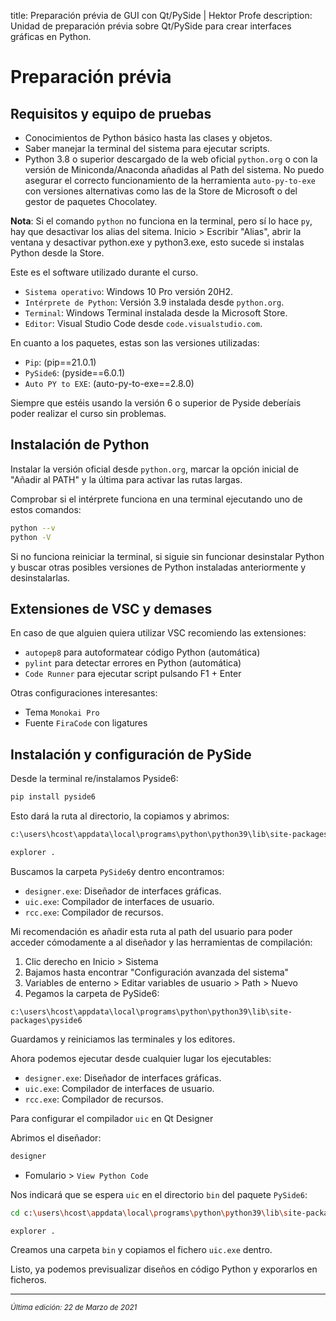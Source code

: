 title: Preparación prévia de GUI con Qt/PySide | Hektor Profe
description: Unidad de preparación prévia sobre Qt/PySide para crear interfaces gráficas en Python.

# Preparación prévia

## Requisitos y equipo de pruebas

- Conocimientos de Python básico hasta las clases y objetos.
- Saber manejar la terminal del sistema para ejecutar scripts.
- Python 3.8 o superior descargado de la web oficial `python.org` o con la versión de Miniconda/Anaconda añadidas al Path del sistema. No puedo asegurar el correcto funcionamiento de la herramienta `auto-py-to-exe` con versiones alternativas como las de la Store de Microsoft o del gestor de paquetes Chocolatey.

**Nota**: Si el comando `python` no funciona en la terminal, pero sí lo hace `py`, hay que desactivar los alias del sitema. Inicio > Escribir "Alias", abrir la ventana y desactivar python.exe y python3.exe, esto sucede si instalas Python desde la Store.

Este es el software utilizado durante el curso.

- `Sistema operativo`: Windows 10 Pro versión 20H2.
- `Intérprete de Python`: Versión 3.9 instalada desde `python.org`.
- `Terminal`: Windows Terminal instalada desde la Microsoft Store.
- `Editor`: Visual Studio Code desde `code.visualstudio.com`.

En cuanto a los paquetes, estas son las versiones utilizadas:

- `Pip`: (pip==21.0.1)
- `PySide6`: (pyside==6.0.1)
- `Auto PY to EXE`: (auto-py-to-exe==2.8.0)

Siempre que estéis usando la versión 6 o superior de Pyside deberíais poder realizar el curso sin problemas.

## Instalación de Python

Instalar la versión oficial desde `python.org`, marcar la opción inicial de "Añadir al PATH" y la última para activar las rutas largas.

Comprobar si el intérprete funciona en una terminal ejecutando uno de estos comandos:

```bash
python --v
python -V
```

Si no funciona reiniciar la terminal, si siguie sin funcionar desinstalar Python y buscar otras posibles versiones de Python instaladas anteriormente y desinstalarlas.

## Extensiones de VSC y demases

En caso de que alguien quiera utilizar VSC recomiendo las extensiones:

- `autopep8` para autoformatear código Python (automática)
- `pylint` para detectar errores en Python (automática)
- `Code Runner` para ejecutar script pulsando F1 + Enter

Otras configuraciones interesantes:

- Tema `Monokai Pro`
- Fuente `FiraCode` con ligatures

## Instalación y configuración de PySide

Desde la terminal re/instalamos Pyside6:

```bash
pip install pyside6
```

Esto dará la ruta al directorio, la copiamos y abrimos:

```bash
c:\users\hcost\appdata\local\programs\python\python39\lib\site-packages

explorer .
```

Buscamos la carpeta `PySide6`y dentro encontramos:

- `designer.exe`: Diseñador de interfaces gráficas.
- `uic.exe`: Compilador de interfaces de usuario.
- `rcc.exe`: Compilador de recursos.

Mi recomendación es añadir esta ruta al path del usuario para poder acceder cómodamente a al diseñador y las herramientas de compilación:

1. Clic derecho en Inicio > Sistema
2. Bajamos hasta encontrar "Configuración avanzada del sistema"
3. Variables de enterno > Editar variables de usuario > Path > Nuevo
4. Pegamos la carpeta de PySide6:

```
c:\users\hcost\appdata\local\programs\python\python39\lib\site-packages\pyside6
```

Guardamos y reiniciamos las terminales y los editores.

Ahora podemos ejecutar desde cualquier lugar los ejecutables:

- `designer.exe`: Diseñador de interfaces gráficas.
- `uic.exe`: Compilador de interfaces de usuario.
- `rcc.exe`: Compilador de recursos.

Para configurar el compilador `uic` en Qt Designer

Abrimos el diseñador:

```bash
designer
```

- Fomulario > `View Python Code`

Nos indicará que se espera `uic` en el directorio `bin` del paquete `PySide6`:

```bash
cd c:\users\hcost\appdata\local\programs\python\python39\lib\site-packages\pyside6

explorer .
```

Creamos una carpeta `bin` y copiamos el fichero `uic.exe` dentro.

Listo, ya podemos previsualizar diseños en código Python y exporarlos en ficheros.

___
<small class="edited"><i>Última edición: 22 de Marzo de 2021</i></small>
